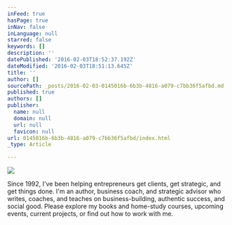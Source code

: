 ```yaml
---
inFeed: true
hasPage: true
inNav: false
inLanguage: null
starred: false
keywords: []
description: ''
datePublished: '2016-02-03T18:52:37.192Z'
dateModified: '2016-02-03T18:51:13.645Z'
title: ''
author: []
sourcePath: _posts/2016-02-03-0145016b-6b3b-4816-a079-c7bb36f5afbd.md
published: true
authors: []
publisher:
  name: null
  domain: null
  url: null
  favicon: null
url: 0145016b-6b3b-4816-a079-c7bb36f5afbd/index.html
_type: Article

---
```

![](https://the-grid-user-content.s3-us-west-2.amazonaws.com/b45d3c46-95cb-4a1d-a165-e0ae6f6afb8b.jpg)

Since 1992, I've been helping entrepreneurs get clients, get strategic, and get things done.
I'm an author, business coach, and strategic advisor who writes, coaches, and teaches on business-building, authentic success, and social good. Please explore my books and home-study courses, upcoming events, current projects, or find out how to work with me.